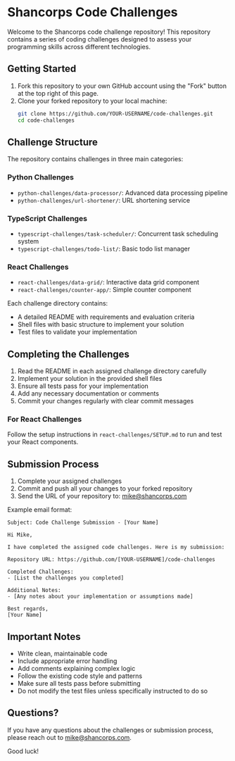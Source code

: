 # Shancorps Code Challenges

Welcome to the Shancorps code challenge repository! This repository contains a series of coding challenges designed to assess your programming skills across different technologies.

## Getting Started

1. Fork this repository to your own GitHub account using the "Fork" button at the top right of this page.
2. Clone your forked repository to your local machine:
   ```bash
   git clone https://github.com/YOUR-USERNAME/code-challenges.git
   cd code-challenges
   ```

## Challenge Structure

The repository contains challenges in three main categories:

### Python Challenges
- `python-challenges/data-processor/`: Advanced data processing pipeline
- `python-challenges/url-shortener/`: URL shortening service

### TypeScript Challenges
- `typescript-challenges/task-scheduler/`: Concurrent task scheduling system
- `typescript-challenges/todo-list/`: Basic todo list manager

### React Challenges
- `react-challenges/data-grid/`: Interactive data grid component
- `react-challenges/counter-app/`: Simple counter component

Each challenge directory contains:
- A detailed README with requirements and evaluation criteria
- Shell files with basic structure to implement your solution
- Test files to validate your implementation

## Completing the Challenges

1. Read the README in each assigned challenge directory carefully
2. Implement your solution in the provided shell files
3. Ensure all tests pass for your implementation
4. Add any necessary documentation or comments
5. Commit your changes regularly with clear commit messages

### For React Challenges
Follow the setup instructions in `react-challenges/SETUP.md` to run and test your React components.

## Submission Process

1. Complete your assigned challenges
2. Commit and push all your changes to your forked repository
3. Send the URL of your repository to: mike@shancorps.com

Example email format:
```
Subject: Code Challenge Submission - [Your Name]

Hi Mike,

I have completed the assigned code challenges. Here is my submission:

Repository URL: https://github.com/[YOUR-USERNAME]/code-challenges

Completed Challenges:
- [List the challenges you completed]

Additional Notes:
- [Any notes about your implementation or assumptions made]

Best regards,
[Your Name]
```

## Important Notes

- Write clean, maintainable code
- Include appropriate error handling
- Add comments explaining complex logic
- Follow the existing code style and patterns
- Make sure all tests pass before submitting
- Do not modify the test files unless specifically instructed to do so

## Questions?

If you have any questions about the challenges or submission process, please reach out to mike@shancorps.com.

Good luck!
